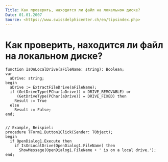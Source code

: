 ```yaml
---
Title: Как проверить, находится ли файл на локальном диске?
Date: 01.01.2007
Source: <https://www.swissdelphicenter.ch/en/tipsindex.php>
---
```



Как проверить, находится ли файл на локальном диске?
====================================================

    function IsOnLocalDrive(aFileName: string): Boolean; 
    var 
      aDrive: string; 
    begin 
      aDrive := ExtractFileDrive(aFileName); 
      if (GetDriveType(PChar(aDrive)) = DRIVE_REMOVABLE) or 
         (GetDriveType(PChar(aDrive)) = DRIVE_FIXED) then 
        Result := True 
      else 
        Result := False; 
    end; 
     
     
    // Example, Beispiel: 
    procedure TForm1.Button1Click(Sender: TObject); 
    begin 
      if OpenDialog1.Execute then 
        if IsOnLocalDrive(OpenDialog1.FileName) then 
          ShowMessage(OpenDialog1.FileName + ' is on a local drive.'); 
    end; 

